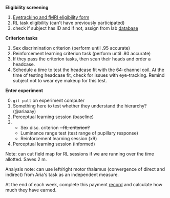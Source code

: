 
**Eligibility screening**

1) [Eyetracking and fMRI eligibility form](http://cmu.ca1.qualtrics.com/jfe/form/SV_ewFvGG2S63s8vE9)
3) RL task eligibility (can't have previously participated)
4) check if subject has ID and if not, assign from lab [database](https://docs.google.com/document/d/175AGq7DkTPlNZQH-G749gmlrRx9CNp6dACaumjPw_iw/edit)

**Criterion tasks**

1) Sex discrimination criterion (perform until .95 accurate)
2) Reinforcement learning criterion task (perform until .80 accurate)
3) If they pass the criterion tasks, then scan their heads and order a headcase.
4) Schedule a time to test the headcase fit with the 64-channel coil. At the time of testing headcase fit, check for issues with eye-tracking. Remind subject not to wear eye makeup for this test. 


**Enter experiment**

0) `git pull` on experiment computer
1) Something here to test whether they understand the hierarchy? (@ariaaay)
2) Perceptual learning session (baseline)
3)  - Sex disc. criterion 
    ~~- RL criterion?~~ 
    - Luminance range test (test range of pupillary response) 
    - Reinforcement learning session (x9)
4) Perceptual learning session (informed)


Note: can cut field map for RL sessions if we are running over the time allotted. Saves 2 m.

Analysis note: can use left/right motor thalamus (convergence of direct and indirect) from Aria's task as an independent measure.

At the end of each week, complete this payment [record](https://docs.google.com/spreadsheets/d/11m9hg-KEXn1QQvynQl8Gkf-oTHfsS2UBmgzRibMJXZU/edit#gid=0) and calculate how much they have earned. 
